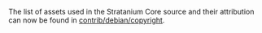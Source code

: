 The list of assets used in the Stratanium Core source and their attribution can now be found in [contrib/debian/copyright](../contrib/debian/copyright).
